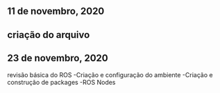 ## 11 de novembro, 2020
criação do arquivo
---
## 23 de novembro, 2020
revisão básica do ROS
-Criação e configuração do ambiente
-Criação e construção de packages
-ROS Nodes
